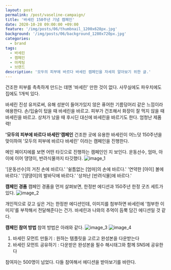 ```yaml
---
layout: post
permalink: /post/vaseline-campaign/
title: '바세린 150주년 기념 캠페인'
date: 2020-10-28 09:00:00 +09:00
feature: '/img/posts/06/thumbnail_1200x628px.jpg'
background: '/img/posts/06/background_1280x720px.jpg'
categories:
  - brand
tags:
  - 바세린
  - 캠페인
  - 마케팅
  - 브랜드
description: '모두의 피부에 바르다 바세린 캠페인을 자세히 알아보기 위한 글.'
---
```


건조한 피부를 촉촉하게 만드는 데엔 '바세린' 만한 것이 없다.
사무실에도 파우치에도 집에도 1개씩 있다.

바세린 진성 유저로써, 유해 성분이 들어가있지 않은 퓨어한 기름덩어리 같은 느낌이라 애용한다.
손/입술이 텄을 때 바세린을 바르고.
피부가 건조해서 화장이 잘 먹지 않을 때 바세린을 바르고.
상처가 났을 때 후시딘 대신에 바세린을 바르기도 한다.
엄청난 제품력!

**'모두의 피부에 바르다 바세린'캠페인**
건조한 곳에 유용한 바세린이 어느덧 150주년을 맞이하여
'모두의 피부에 바르다 바세린' 이라는 캠페인을 진행한다.

메인 페이지에를 보면 어떤 타깃으로 진행하는 캠페인인 지 보인다.
운동선수, 엄마, 아이에 이어 댕댕이, 반려식물까지 타깃했다.
![image_1](https://ifh.cc/g/eK0ZGY.jpg)

'[운동선수]의 거친 손에 바르다.'
'쉴틈없는 [엄마]의 손에 바르다.'
'연약한 [아이] 볼에 바르다.'
'[댕댕이]의 발바닥에 바르다.'
'상처난 [반려식물]에 바르다.'

**캠페인 경품**
캠페인 경품을 먼저 살펴보면, 한정판 에디션과 150주년 한정 굿즈 세트가 있다.
![image_2](https://ifh.cc/g/MZOwzM.jpg)

개인적으로 갖고 싶은 거는 한정판 에디션인데,
이미지를 첨부하면 바세린에 '첨부한 이미지'를 부착해서 전달해준다는 건가.
바세린과 나와의 추억이 듬뿍 담긴 에디션일 것 같다.


**캠페인 참여 방법**
참여 방법은 아래와 같다.
![image_3](https://ifh.cc/g/zzoZTh.jpg)
![image_4](https://ifh.cc/g/67qnVu.jpg)

1) 바세린 모먼트 만들기 : 원하는 템플릿을 고르고 완성본을 다운받는다
2) 바세린 모먼트 공유하기 : 다운받은 완성본을 필수 해시태그와 함께 SNS에 공유한다

참여자는 500명이 넘었다.
다들 참여해서 에디션을 받아보기를 바란다.
